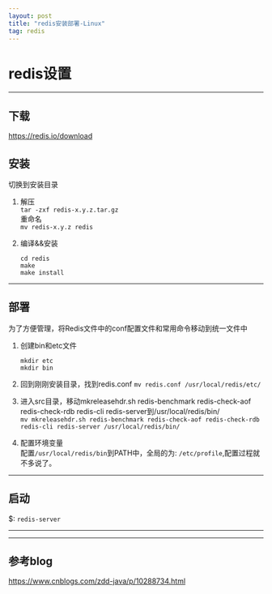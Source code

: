 ```yaml
---
layout: post
title: "redis安装部署-Linux"
tag: redis
---   
```


# redis设置

---
## 下载

<https://redis.io/download>

## 安装

切换到安装目录

1. 解压  
`tar -zxf redis-x.y.z.tar.gz`   
重命名  
`mv redis-x.y.z redis`

2. 编译&&安装   
    ```shell
    cd redis
    make 
    make install
    ```

---
## 部署   

为了方便管理，将Redis文件中的conf配置文件和常用命令移动到统一文件中

1. 创建bin和etc文件  
    ```shell
    mkdir etc
    mkdir bin
    ```

2. 回到刚刚安装目录，找到redis.conf
`mv redis.conf /usr/local/redis/etc/`

3. 进入src目录，移动mkreleasehdr.sh redis-benchmark redis-check-aof redis-check-rdb redis-cli redis-server到/usr/local/redis/bin/    
`mv mkreleasehdr.sh redis-benchmark redis-check-aof redis-check-rdb redis-cli redis-server /usr/local/redis/bin/`

4. 配置环境变量   
配置`/usr/local/redis/bin`到PATH中，全局的为: `/etc/profile`,配置过程就不多说了。

---
## 启动

$: `redis-server`

---
---
## 参考blog

<https://www.cnblogs.com/zdd-java/p/10288734.html>